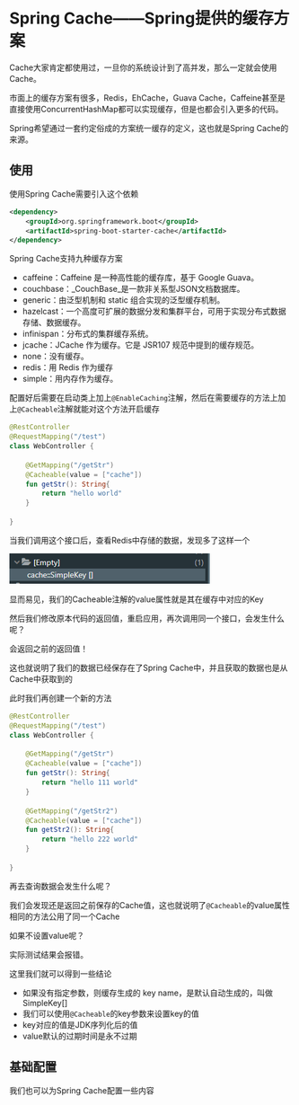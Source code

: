# Spring Cache——Spring提供的缓存方案

Cache大家肯定都使用过，一旦你的系统设计到了高并发，那么一定就会使用Cache。

市面上的缓存方案有很多，Redis，EhCache，Guava Cache，Caffeine甚至是直接使用ConcurrentHashMap都可以实现缓存，但是也都会引入更多的代码。

Spring希望通过一套约定俗成的方案统一缓存的定义，这也就是Spring Cache的来源。

## 使用

使用Spring Cache需要引入这个依赖

```xml
<dependency>
    <groupId>org.springframework.boot</groupId>
    <artifactId>spring-boot-starter-cache</artifactId>
</dependency>
```

Spring Cache支持九种缓存方案

- caffeine：Caffeine 是一种高性能的缓存库，基于 Google Guava。
- couchbase：_CouchBase_是一款非关系型JSON文档数据库。
- generic：由泛型机制和 static 组合实现的泛型缓存机制。
- hazelcast：一个高度可扩展的数据分发和集群平台，可用于实现分布式数据存储、数据缓存。
- infinispan：分布式的集群缓存系统。
- jcache：JCache 作为缓存。它是 JSR107 规范中提到的缓存规范。
- none：没有缓存。
- redis：用 Redis 作为缓存
- simple：用内存作为缓存。

配置好后需要在启动类上加上`@EnableCaching`注解，然后在需要缓存的方法上加上`@Cacheable`注解就能对这个方法开启缓存

```kotlin
@RestController
@RequestMapping("/test")
class WebController {

    @GetMapping("/getStr")
    @Cacheable(value = ["cache"])
    fun getStr(): String{
        return "hello world"
    }

}
```

当我们调用这个接口后，查看Redis中存储的数据，发现多了这样一个

![image.png](https://raw.githubusercontent.com/CoteNite/Blog_img/master/blogImg/20250830200752.png)

显而易见，我们的Cacheable注解的value属性就是其在缓存中对应的Key

然后我们修改原本代码的返回值，重启应用，再次调用同一个接口，会发生什么呢？

会返回之前的返回值！

这也就说明了我们的数据已经保存在了Spring Cache中，并且获取的数据也是从Cache中获取到的

此时我们再创建一个新的方法

```kotlin
@RestController
@RequestMapping("/test")
class WebController {

    @GetMapping("/getStr")
    @Cacheable(value = ["cache"])
    fun getStr(): String{
        return "hello 111 world"
    }

    @GetMapping("/getStr2")
    @Cacheable(value = ["cache"])
    fun getStr2(): String{
        return "hello 222 world"
    }

}
```

再去查询数据会发生什么呢？

我们会发现还是返回之前保存的Cache值，这也就说明了`@Cacheable`的value属性相同的方法公用了同一个Cache

如果不设置value呢？

实际测试结果会报错。

这里我们就可以得到一些结论

- 如果没有指定参数，则缓存生成的 key name，是默认自动生成的，叫做 SimpleKey\[]
- 我们可以使用`@Cacheable`的key参数来设置key的值
- key对应的值是JDK序列化后的值
- value默认的过期时间是永不过期

## 基础配置

我们也可以为Spring Cache配置一些内容

```yaml

```